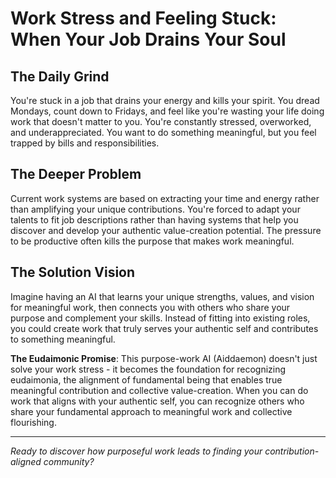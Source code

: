 # Work Stress and Feeling Stuck: When Your Job Drains Your Soul

## The Daily Grind
You're stuck in a job that drains your energy and kills your spirit. You dread Mondays, count down to Fridays, and feel like you're wasting your life doing work that doesn't matter to you. You're constantly stressed, overworked, and underappreciated. You want to do something meaningful, but you feel trapped by bills and responsibilities.

## The Deeper Problem
Current work systems are based on extracting your time and energy rather than amplifying your unique contributions. You're forced to adapt your talents to fit job descriptions rather than having systems that help you discover and develop your authentic value-creation potential. The pressure to be productive often kills the purpose that makes work meaningful.

## The Solution Vision
Imagine having an AI that learns your unique strengths, values, and vision for meaningful work, then connects you with others who share your purpose and complement your skills. Instead of fitting into existing roles, you could create work that truly serves your authentic self and contributes to something meaningful.

**The Eudaimonic Promise**: This purpose-work AI (Aiddaemon) doesn't just solve your work stress - it becomes the foundation for recognizing eudaimonia, the alignment of fundamental being that enables true meaningful contribution and collective value-creation. When you can do work that aligns with your authentic self, you can recognize others who share your fundamental approach to meaningful work and collective flourishing.

---

*Ready to discover how purposeful work leads to finding your contribution-aligned community?*
